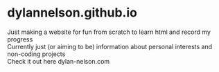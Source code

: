 # dylannelson.github.io

Just making a website for fun from scratch to learn html and record my progress  
Currently just (or aiming to be) information about personal interests and non-coding projects  
Check it out here dylan-nelson.com
